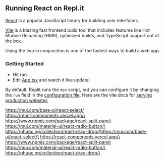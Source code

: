 ## Running React on Repl.it

[React](https://reactjs.org/) is a popular JavaScript library for building user interfaces.

[Vite](https://vitejs.dev/) is a blazing fast frontend build tool that includes features like Hot Module Reloading (HMR), optimized builds, and TypeScript support out of the box.

Using the two in conjunction is one of the fastest ways to build a web app.

### Getting Started
- Hit run
- Edit [App.tsx](#src/App.tsx) and watch it live update!

By default, Replit runs the `dev` script, but you can configure it by changing the `run` field in the [configuration file](#.replit). Here are the vite docs for [serving production websites](https://vitejs.dev/guide/build.html)

https://mui.com/base-ui/react-select/  
https://react-components.vercel.app/\
https://www.npmjs.com/package/react-split-pane\
https://mui.com/material-ui/react-radio-button/\
https://phuoc.ng/collection/react-drag-drop/)https://mui.com/base-ui/react-select/\
https://react-components.vercel.app/\
https://www.npmjs.com/package/react-split-pane\
https://mui.com/material-ui/react-radio-button/\
https://phuoc.ng/collection/react-drag-drop/\

